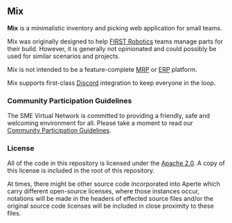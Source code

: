## Mix

**Mix** is a minimalistic inventory and picking web application for small teams.

Mix was originally designed to help [FIRST Robotics](https://www.firstinspires.org/robotics/frc)
teams manage parts for their build. However, it is generally not opinionated and
could possibly be used for similar scenarios and projects.

Mix is not intended to be a feature-complete [MRP](https://en.wikipedia.org/wiki/Material_requirements_planning)
or [ERP](https://en.wikipedia.org/wiki/Enterprise_resource_planning) platform.

Mix supports first-class [Discord](https://discordapp.com/) integration to keep
everyone in the loop.

### Community Participation Guidelines

The SME Virtual Network is committed to providing a friendly, safe and welcoming
environment for all. Please take a moment to read our
[Community Participation Guidelines](https://github.com/smevirtual/community-guidelines/blob/master/README.md).

### License

All of the code in this repository is licensed under the
[Apache 2.0](https://choosealicense.com/licenses/apache-2.0/). A copy of this license
is included in the root of this repository.

At times, there might be other source code incorporated into Aperte which carry
different open-source licenses, where those instances occur, notations will be
made in the headers of effected source files and/or the original source code
licenses will be included in close proximity to these files.
